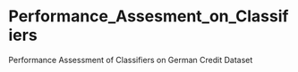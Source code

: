 # Performance_Assesment_on_Classifiers
Performance Assessment of Classifiers on German Credit Dataset
